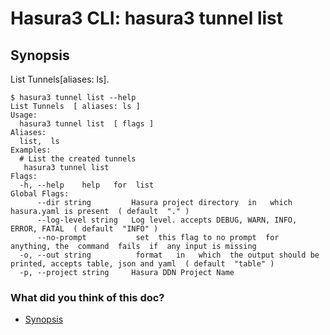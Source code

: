 # Hasura3 CLI: hasura3 tunnel list

## Synopsis​

List Tunnels[aliases: ls].

```
$ hasura3 tunnel list --help
List Tunnels  [ aliases: ls ]
Usage:
  hasura3 tunnel list  [ flags ]
Aliases:
  list,  ls
Examples:
  # List the created tunnels
   hasura3 tunnel list
Flags:
  -h, --help    help   for  list
Global Flags:
      --dir string         Hasura project directory  in   which  hasura.yaml is present  ( default  "." )
      --log-level string   Log level. accepts DEBUG, WARN, INFO, ERROR, FATAL  ( default  "INFO" )
      --no-prompt           set  this flag to no prompt  for  anything, the  command  fails  if  any input is missing
  -o, --out string          format   in   which  the output should be printed, accepts table, json and yaml  ( default  "table" )
  -p, --project string     Hasura DDN Project Name
```

### What did you think of this doc?

- [ Synopsis ](https://hasura.io/docs/3.0/cli/commands/tunnel-list/#synopsis)
